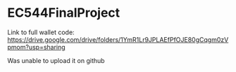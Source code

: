 # EC544FinalProject

Link to full wallet code: https://drive.google.com/drive/folders/1YmR1Lr9JPLAEfPfOJE80gCqgm0zVpmom?usp=sharing

Was unable to upload it on github
